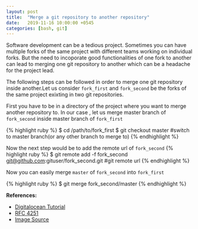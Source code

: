 ```yaml
---
layout: post
title:  "Merge a git repository to another repository"
date:   2019-11-16 10:00:00 +0545
categories: [bash, git]
---
```


Software development can be a tedious project. Sometimes you can have multiple forks of the same project with different teams working on individual forks. But the need to incoporate good functionalities of one fork to another can lead to merging one git repository to another which can be a headache for the project lead.

The following steps can be followed in order to merge one git repository inside another.Let us consider `fork_first` and `fork_second` be the forks of the same project exixting in two git repositories.

First you have to be in a directory of the project where you want to merge another repository to. In our case , let us merge master branch of `fork_second` inside master branch of `fork_first`

{% highlight ruby %}
$ cd /path/to/fork_first
$ git checkout master #switch to master branch(or any other branch to merge to)
{% endhighlight %}

Now the next step would be to add the remote url of `fork_second`
{% highlight ruby %}
$ git remote add -f fork_second git@github.com:gituser/fork_second.git #git remote url
{% endhighlight %}

Now you can easily merge `master` of `fork_second` into `fork_first`

{% highlight ruby %}
$ git merge fork_second/master
{% endhighlight %}



**References:**
* [Digitalocean Tutorial](https://www.digitalocean.com/community/tutorials/understanding-the-ssh-encryption-and-connection-process)
* [RFC 4251](https://www.ssh.com/a/rfc4251.txt)
* [Image Source](https://www.ssh.com/s/ssh-tunneling-3138x956-4zmvrU8b.png)

